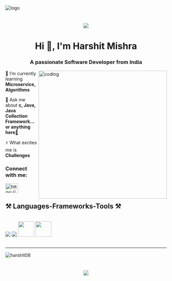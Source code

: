 ![logo](https://user-images.githubusercontent.com/69487958/129805905-168fd73e-1d25-42fe-ac49-e757a584c338.gif)
<h1 align="center">
    <img src="https://readme-typing-svg.herokuapp.com/?font=Righteous&size=35&center=true&vCenter=true&width=500&height=70&duration=4000&lines=Hi+There!+👋;+I'm+Harshit+Mishra!;+Welcome+to+My+Profile!;" />
</h1>
<h1 align="center">Hi 👋, I'm Harshit Mishra</h1>
<h3 align="center">A passionate Software Developer from India</h3>

<img align="right" alt="coding" width="400" src="https://www.snexplores.org/wp-content/uploads/2023/02/1030_ChatGPT_feat.gif">
 
🌱 I’m currently learning **Microservice, Algorithms**

💬 Ask me about **c, Java, Java Collection Framework... or anything here[🔗](https://github.com/Harshit08/Harshit08/issues)**

⚡ What excites me is **Challenges**

<h3 align="left">Connect with me:</h3>
<p align="left">
<a href="https://linkedin.com/in/harshit-mishra-71a749186/" target="blank"><img align="center" src="https://skillicons.dev/icons?i=linkedin" alt="https://www.linkedin.com/in/harshit-mishra-71a749186/" height="30" width="40" /></a>
</p>
<h2 align="left">⚒️ Languages-Frameworks-Tools ⚒️</h2>
<br/>
<div align="left">
    <img src="https://skillicons.dev/icons?i=c,cpp,java,selenium,gherkin,html,css,vscode,github,git,gitlab,bootstrap,tailwind,eclipse,jenkins" />
    <img src="https://skillicons.dev/icons?i=python,aws,flask,mysql,maven,pytorch,androidstudio,nextjs,mysql,flask" />
    <img src="https://cdn-icons-png.flaticon.com/512/5968/5968770.png" height="48" width="50">
    <img src="https://cdn-icons-png.flaticon.com/512/81/81328.png" height="48" width="50"><br>
    
    
</div>

<br/>
<hr/>
<p><img align="center" src="https://github-readme-stats.vercel.app/api/top-langs?username=harshit08&show_icons=true&locale=en&layout=compact" alt="harshit08" /></p>
<h1 align="center">
    <img src="https://readme-typing-svg.herokuapp.com/?font=Righteous&size=35&center=true&vCenter=true&width=500&height=70&duration=4000&lines=Thanks+For+Visiting+my+profile!;" />
</h1>





